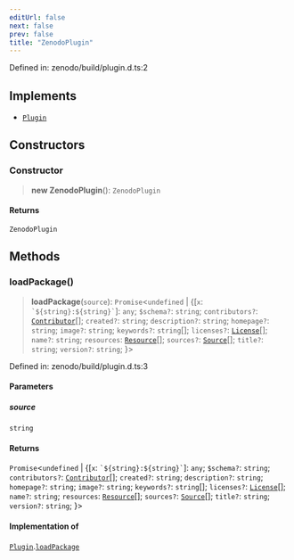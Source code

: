 ```yaml
---
editUrl: false
next: false
prev: false
title: "ZenodoPlugin"
---
```


Defined in: zenodo/build/plugin.d.ts:2

## Implements

- [`Plugin`](/reference/dpkit/plugin/)

## Constructors

### Constructor

> **new ZenodoPlugin**(): `ZenodoPlugin`

#### Returns

`ZenodoPlugin`

## Methods

### loadPackage()

> **loadPackage**(`source`): `Promise`\<`undefined` \| \{\[`x`: `` `${string}:${string}` ``\]: `any`; `$schema?`: `string`; `contributors?`: [`Contributor`](/reference/dpkit/contributor/)[]; `created?`: `string`; `description?`: `string`; `homepage?`: `string`; `image?`: `string`; `keywords?`: `string`[]; `licenses?`: [`License`](/reference/dpkit/license/)[]; `name?`: `string`; `resources`: [`Resource`](/reference/dpkit/resource/)[]; `sources?`: [`Source`](/reference/dpkit/source/)[]; `title?`: `string`; `version?`: `string`; \}\>

Defined in: zenodo/build/plugin.d.ts:3

#### Parameters

##### source

`string`

#### Returns

`Promise`\<`undefined` \| \{\[`x`: `` `${string}:${string}` ``\]: `any`; `$schema?`: `string`; `contributors?`: [`Contributor`](/reference/dpkit/contributor/)[]; `created?`: `string`; `description?`: `string`; `homepage?`: `string`; `image?`: `string`; `keywords?`: `string`[]; `licenses?`: [`License`](/reference/dpkit/license/)[]; `name?`: `string`; `resources`: [`Resource`](/reference/dpkit/resource/)[]; `sources?`: [`Source`](/reference/dpkit/source/)[]; `title?`: `string`; `version?`: `string`; \}\>

#### Implementation of

[`Plugin`](/reference/dpkit/plugin/).[`loadPackage`](/reference/dpkit/plugin/#loadpackage)
